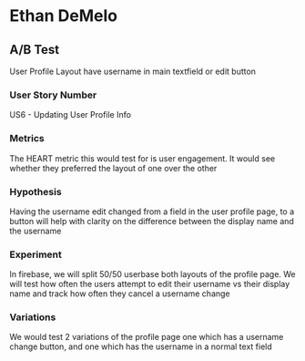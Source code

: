 # Ethan DeMelo

## A/B Test

User Profile Layout have username in main textfield or edit button

### User Story Number

US6 - Updating User Profile Info

### Metrics

The HEART metric this would test for is user engagement. It would see whether they preferred the layout of one over the other

### Hypothesis

Having the username edit changed from a field in the user profile page, to a button will help with clarity on the difference between the display name and the username

### Experiment

In firebase, we will split 50/50 userbase both layouts of the profile page. We will test how often the users attempt to edit their username vs their display name and track how often they cancel a username change

### Variations

We would test 2 variations of the profile page one which has a username change button, and one which has the username in a normal text field